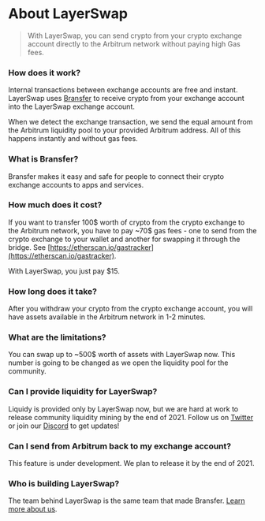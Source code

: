 # About LayerSwap

> With LayerSwap, you can send crypto from your crypto exchange account directly to the Arbitrum network without paying high Gas fees.

### How does it work?
Internal transactions between exchange accounts are free and instant. LayerSwap uses [Bransfer](https://bransfer.io) to receive crypto from your exchange account into the LayerSwap exchange account. 

When we detect the exchange transaction, we send the equal amount from the Arbitrum liquidity pool to your provided Arbitrum address. All of this happens instantly and without gas fees.

### What is Bransfer?
Bransfer makes it easy and safe for people to connect their crypto exchange accounts to apps and services.

### How much does it cost?
If you want to transfer 100$ worth of crypto from the crypto exchange to the Arbitrum network, you have to pay ~70$ gas fees - one to send from the crypto exchange to your wallet and another for swapping it through the bridge. See [https://etherscan.io/gastracker](https://etherscan.io/gastracker).

With LayerSwap, you just pay $15.

### How long does it take?
After you withdraw your crypto from the crypto exchange account, you will have assets available in the Arbitrum network in 1-2 minutes.

### What are the limitations?
You can swap up to ~500$ worth of assets with LayerSwap now. This number is going to be changed as we open the liquidity pool for the community.

### Can I provide liquidity for LayerSwap?
Liquidy is provided only by LayerSwap now, but we are hard at work to release community liquidity mining by the end of 2021. Follow us on [Twitter](https://twitter.com/layerswap) or join our [Discord](https://discord.com/invite/KhwYN35sHy) to get updates!

### Can I send from Arbitrum back to my exchange account?
This feature is under development. We plan to release it by the end of 2021. 

### Who is building LayerSwap?
The team behind LayerSwap is the same team that made Bransfer. [Learn more about us](https://www.bransfer.io/about).

